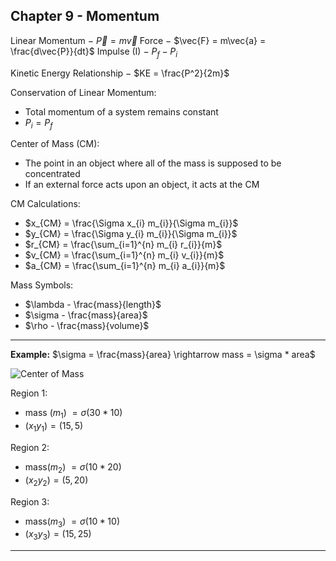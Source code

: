 ## Chapter 9 - Momentum

Linear Momentum $-$ $\vec{P} = m\vec{v}$
Force $-$ $\vec{F} = m\vec{a} = \frac{d\vec{P}}{dt}$
Impulse (I) $-$ $P_{f} - P_{i}$

Kinetic Energy Relationship $-$ $KE = \frac{P^2}{2m}$

Conservation of Linear Momentum:
* Total momentum of a system remains constant
* $P_{i} = P_{f}$

Center of Mass (CM):
* The point in an object where all of the mass is supposed to be concentrated
* If an external force acts upon an object, it acts at the CM

CM Calculations:
* $x_{CM} = \frac{\Sigma x_{i} m_{i}}{\Sigma m_{i}}$
* $y_{CM} = \frac{\Sigma y_{i} m_{i}}{\Sigma m_{i}}$
* $r_{CM} = \frac{\sum_{i=1}^{n} m_{i} r_{i}}{m}$
* $v_{CM} = \frac{\sum_{i=1}^{n} m_{i} v_{i}}{m}$
* $a_{CM} = \frac{\sum_{i=1}^{n} m_{i} a_{i}}{m}$

Mass Symbols:
* $\lambda - \frac{mass}{length}$
* $\sigma - \frac{mass}{area}$
* $\rho - \frac{mass}{volume}$

---

**Example:** $\sigma = \frac{mass}{area} \rightarrow mass = \sigma * area$

![Center of Mass](https://i.imgur.com/Pnrv0ut.png)

Region 1:
* mass ($m_{1}$) $= \sigma (30 * 10)$
* $(x_{1}y_{1}) = (15, 5)$

Region 2:
* mass($m_{2}$) $= \sigma (10 * 20)$
* $(x_{2}y_{2}) = (5, 20)$

Region 3:
* mass($m_{3}$) $= \sigma (10 * 10)$
* $(x_{3}y_{3}) = (15, 25)$

---
